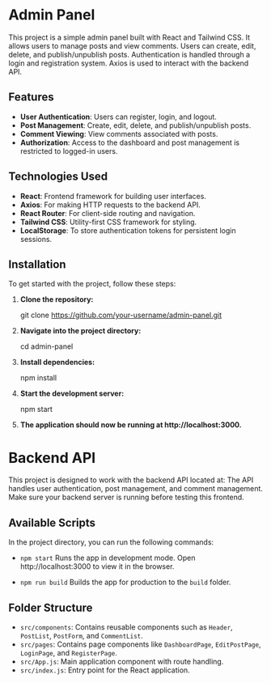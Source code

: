 # Admin Panel

This project is a simple admin panel built with React and Tailwind CSS. It allows users to manage posts and view comments. Users can create, edit, delete, and publish/unpublish posts. Authentication is handled through a login and registration system. Axios is used to interact with the backend API.

## Features

- **User Authentication**: Users can register, login, and logout.
- **Post Management**: Create, edit, delete, and publish/unpublish posts.
- **Comment Viewing**: View comments associated with posts.
- **Authorization**: Access to the dashboard and post management is restricted to logged-in users.
  
## Technologies Used

- **React**: Frontend framework for building user interfaces.
- **Axios**: For making HTTP requests to the backend API.
- **React Router**: For client-side routing and navigation.
- **Tailwind CSS**: Utility-first CSS framework for styling.
- **LocalStorage**: To store authentication tokens for persistent login sessions.

## Installation

To get started with the project, follow these steps:

1. **Clone the repository:**

    git clone https://github.com/your-username/admin-panel.git

2. **Navigate into the project directory:**

    cd admin-panel

3. **Install dependencies:**

    npm install

4. **Start the development server:**

    npm start

5. **The application should now be running at http://localhost:3000.**

# Backend API

This project is designed to work with the backend API located at:
The API handles user authentication, post management, and comment management. Make sure your backend server is running before testing this frontend.

## Available Scripts

In the project directory, you can run the following commands:

- `npm start`
  Runs the app in development mode. Open http://localhost:3000 to view it in the browser.

- `npm run build`
  Builds the app for production to the `build` folder.

## Folder Structure

* `src/components`: Contains reusable components such as `Header`, `PostList`, `PostForm`, and `CommentList`.
* `src/pages`: Contains page components like `DashboardPage`, `EditPostPage`, `LoginPage`, and `RegisterPage`.
* `src/App.js`: Main application component with route handling.
* `src/index.js`: Entry point for the React application.